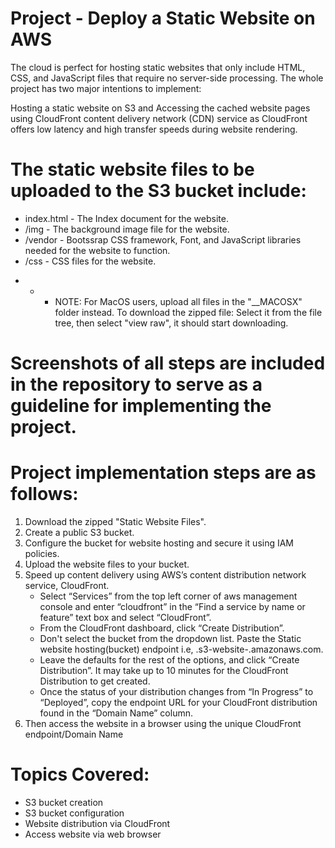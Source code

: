 # Project - Deploy a Static Website on AWS

The cloud is perfect for hosting static websites that only include HTML, CSS, and JavaScript files that require no server-side processing. The whole project has two major intentions to implement:

Hosting a static website on S3 and Accessing the cached website pages using CloudFront content delivery network (CDN) service as CloudFront offers low latency and high transfer speeds during website rendering.

# The static website files to be uploaded to the S3 bucket include:

- index.html - The Index document for the website. 
- /img - The background image file for the website. 
- /vendor - Bootssrap CSS framework, Font, and JavaScript libraries needed for the website to function. 
- /css - CSS files for the website.

* * * NOTE: For MacOS users, upload all files in the "__MACOSX" folder instead.
            To download the zipped file: Select it from the file tree, then select "view raw", it should start downloading.
   
# Screenshots of all steps are included in the repository to serve as a guideline for implementing the project.

# Project implementation steps are as follows:

1. Download the zipped "Static Website Files".
2. Create a public S3 bucket.
3. Configure the bucket for website hosting and secure it using IAM policies.
4. Upload the website files to your bucket.  
5. Speed up content delivery using AWS’s content distribution network service, CloudFront.
      - Select “Services” from the top left corner of aws management console and enter “cloudfront” in the “Find a service by name or feature” text box and select “CloudFront”.
      - From the CloudFront dashboard, click “Create Distribution”.
      - Don't select the bucket from the dropdown list. Paste the Static website hosting(bucket) endpoint i.e, <bucket-name>.s3-website-<region>.amazonaws.com.
      - Leave the defaults for the rest of the options, and click “Create Distribution”. It may take up to 10 minutes for the CloudFront Distribution to get created.
      - Once the status of your distribution changes from “In Progress” to “Deployed”, copy the endpoint URL for your CloudFront distribution found in the “Domain Name” column.
7. Then access the website in a browser using the unique CloudFront endpoint/Domain Name

# Topics Covered: 

- S3 bucket creation
- S3 bucket configuration
- Website distribution via CloudFront
- Access website via web browser
